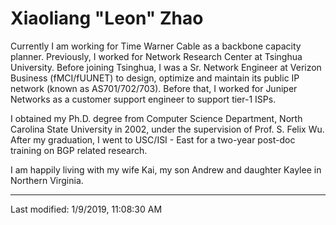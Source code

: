 # Xiaoliang "Leon" Zhao

Currently I am working for Time Warner Cable as a backbone capacity planner. Previously, I worked for Network Research Center at Tsinghua University. Before joining Tsinghua, I was a Sr. Network Engineer at Verizon Business (fMCI/fUUNET) to design, optimize and maintain its public IP network (known as AS701/702/703). Before that, I worked for Juniper Networks as a customer support engineer to support tier-1 ISPs.

I obtained my Ph.D. degree from Computer Science Department, North Carolina State University in 2002, under the supervision of Prof. S. Felix Wu. After my graduation, I went to USC/ISI - East for a two-year post-doc training on BGP related research.

I am happily living with my wife Kai, my son Andrew and daughter Kaylee in Northern Virginia.

---
Last modified: 1/9/2019, 11:08:30 AM
